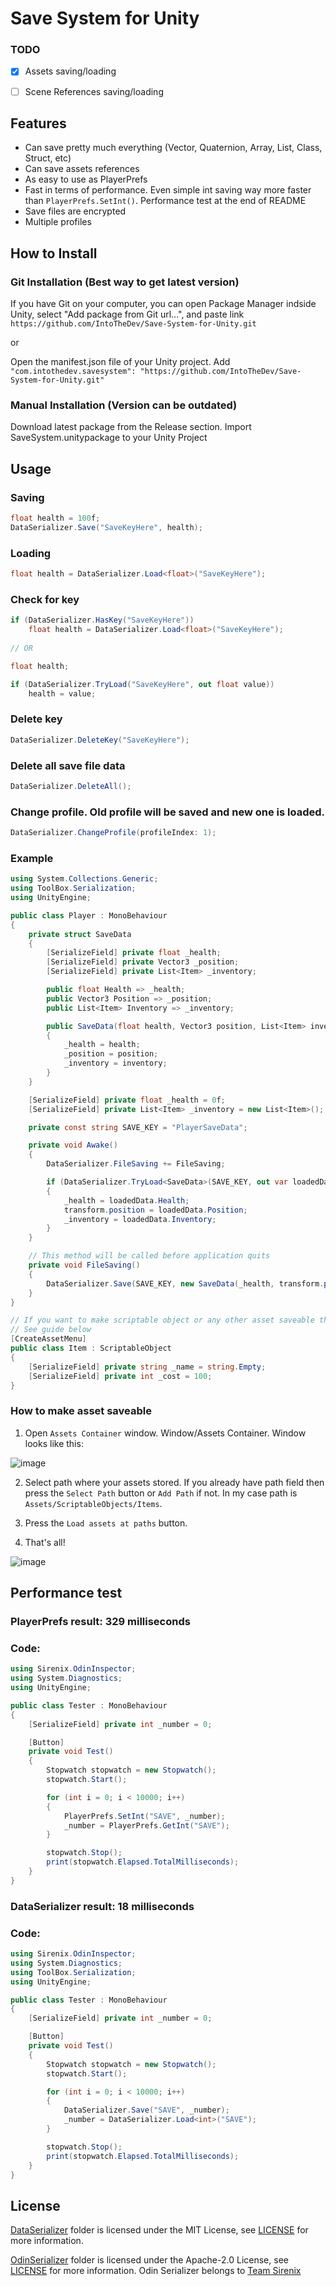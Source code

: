 # Save System for Unity

### TODO
- [x] Assets saving/loading
- [ ] Scene References saving/loading


## Features
- Can save pretty much everything (Vector, Quaternion, Array, List, Class, Struct, etc)
- Can save assets references
- As easy to use as PlayerPrefs
- Fast in terms of performance. Even simple int saving way more faster than ```PlayerPrefs.SetInt()```. Performance test at the end of README
- Save files are encrypted
- Multiple profiles

## How to Install

### Git Installation (Best way to get latest version)

If you have Git on your computer, you can open Package Manager indside Unity, select "Add package from Git url...", and paste link ```https://github.com/IntoTheDev/Save-System-for-Unity.git```

or

Open the manifest.json file of your Unity project.
Add ```"com.intothedev.savesystem": "https://github.com/IntoTheDev/Save-System-for-Unity.git"```

### Manual Installation (Version can be outdated)
Download latest package from the Release section.
Import SaveSystem.unitypackage to your Unity Project

## Usage

### Saving

```csharp
float health = 100f;
DataSerializer.Save("SaveKeyHere", health);
```

### Loading

```csharp
float health = DataSerializer.Load<float>("SaveKeyHere");
```

### Check for key

```csharp
if (DataSerializer.HasKey("SaveKeyHere"))
	float health = DataSerializer.Load<float>("SaveKeyHere");
	
// OR

float health;

if (DataSerializer.TryLoad("SaveKeyHere", out float value))
	health = value;
```

### Delete key

```csharp
DataSerializer.DeleteKey("SaveKeyHere");
```

### Delete all save file data

```csharp
DataSerializer.DeleteAll();
```

### Change profile. Old profile will be saved and new one is loaded.

```csharp
DataSerializer.ChangeProfile(profileIndex: 1);
```

### Example

```csharp
using System.Collections.Generic;
using ToolBox.Serialization;
using UnityEngine;

public class Player : MonoBehaviour
{
	private struct SaveData
	{
		[SerializeField] private float _health;
		[SerializeField] private Vector3 _position;
		[SerializeField] private List<Item> _inventory;

		public float Health => _health;
		public Vector3 Position => _position;
		public List<Item> Inventory => _inventory;

		public SaveData(float health, Vector3 position, List<Item> inventory)
		{
			_health = health;
			_position = position;
			_inventory = inventory;
		}
	}

	[SerializeField] private float _health = 0f;
	[SerializeField] private List<Item> _inventory = new List<Item>();

	private const string SAVE_KEY = "PlayerSaveData";

	private void Awake()
	{
		DataSerializer.FileSaving += FileSaving;

		if (DataSerializer.TryLoad<SaveData>(SAVE_KEY, out var loadedData))
		{
			_health = loadedData.Health;
			transform.position = loadedData.Position;
			_inventory = loadedData.Inventory;
		}
	}

	// This method will be called before application quits
	private void FileSaving()
	{
		DataSerializer.Save(SAVE_KEY, new SaveData(_health, transform.position, _inventory));
	}
}

// If you want to make scriptable object or any other asset saveable then you need to add that asset to Assets Container. 
// See guide below
[CreateAssetMenu]
public class Item : ScriptableObject
{
	[SerializeField] private string _name = string.Empty;
	[SerializeField] private int _cost = 100;
}
```

### How to make asset saveable

1. Open ```Assets Container``` window. Window/Assets Container. Window looks like this:

![image](https://user-images.githubusercontent.com/53948684/117006513-f7dd9a80-ad01-11eb-8c14-bd665a88dfe2.png)

2. Select path where your assets stored. If you already have path field then press the ```Select Path``` button or ```Add Path``` if not. In my case path is ```Assets/ScriptableObjects/Items```.

3. Press the ```Load assets at paths``` button.

4. That's all!

![image](https://user-images.githubusercontent.com/53948684/117006947-776b6980-ad02-11eb-997c-e9108e5c3f97.png)


## Performance test

### PlayerPrefs result: 329 milliseconds
### Code:

```csharp
using Sirenix.OdinInspector;
using System.Diagnostics;
using UnityEngine;

public class Tester : MonoBehaviour
{
	[SerializeField] private int _number = 0;

	[Button]
	private void Test()
	{
		Stopwatch stopwatch = new Stopwatch();
		stopwatch.Start();

		for (int i = 0; i < 10000; i++)
		{
			PlayerPrefs.SetInt("SAVE", _number);
			_number = PlayerPrefs.GetInt("SAVE");
		}

		stopwatch.Stop();
		print(stopwatch.Elapsed.TotalMilliseconds);
	}
}

```

### DataSerializer result: 18 milliseconds
### Code:

```csharp
using Sirenix.OdinInspector;
using System.Diagnostics;
using ToolBox.Serialization;
using UnityEngine;

public class Tester : MonoBehaviour
{
	[SerializeField] private int _number = 0;

	[Button]
	private void Test()
	{
		Stopwatch stopwatch = new Stopwatch();
		stopwatch.Start();

		for (int i = 0; i < 10000; i++)
		{
			DataSerializer.Save("SAVE", _number);
			_number = DataSerializer.Load<int>("SAVE");
		}

		stopwatch.Stop();
		print(stopwatch.Elapsed.TotalMilliseconds);
	}
}
```

## License
[DataSerializer](https://github.com/IntoTheDev/Save-System-for-Unity/tree/master/DataSerializer) folder is licensed under the MIT License, see [LICENSE](https://github.com/IntoTheDev/Save-System-for-Unity/blob/master/DataSerializer/LICENSE) for more information.

[OdinSerializer](https://github.com/IntoTheDev/Save-System-for-Unity/tree/master/OdinSerializer) folder is licensed under the Apache-2.0 License, see [LICENSE](https://github.com/IntoTheDev/Save-System-for-Unity/blob/master/OdinSerializer/LICENSE) for more information. Odin Serializer belongs to [Team Sirenix](https://github.com/TeamSirenix)
